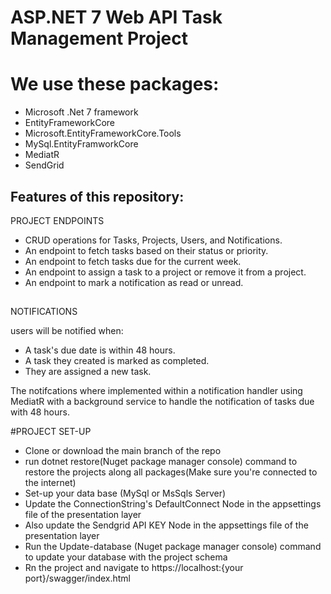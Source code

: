 # ASP.NET 7 Web API Task Management Project

# We use these packages:
- Microsoft .Net 7 framework
- EntityFrameworkCore
- Microsoft.EntityFrameworkCore.Tools
- MySql.EntityFramworkCore
- MediatR
- SendGrid 


## Features of this repository:
PROJECT ENDPOINTS
- CRUD operations for Tasks, Projects, Users, and Notifications.
- An endpoint to fetch tasks based on their status or priority.
- An endpoint to fetch tasks due for the current week.
- An endpoint to assign a task to a project or remove it from a project.
- An endpoint to mark a notification as read or unread.
##
NOTIFICATIONS

users will be notified when:
- A task's due date is within 48 hours.
- A task they created is marked as completed.
- They are assigned a new task.
  
The notifcations where implemented within a notification handler using MediatR with a background service to handle the notification of tasks due with 48 hours.

#PROJECT SET-UP
- Clone or download the main branch of the repo
- run dotnet restore(Nuget package manager console) command to restore the projects along all packages(Make sure you're connected to the internet)
- Set-up your data base (MySql or MsSqls Server)
- Update the ConnectionString's DefaultConnect Node in the appsettings file of the presentation layer
- Also update the Sendgrid API KEY Node in the appsettings file of the presentation layer
- Run the Update-database (Nuget package manager console) command to update your database with the project schema
- Rn the project and navigate to https://localhost:{your port}/swagger/index.html 


